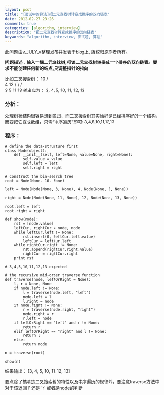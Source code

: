 ```yaml
---
layout: post
title: "[面试中的算法]把二元查找树转变成排序的双向链表"
date: 2012-02-27 23:26
comments: true
categories: [algorithm, interview]
description: "把二元查找树转变成排序的双向链表"
keywords: "algorithm, interview, 面试题, 算法"
---
```

此问题由[v\_JULY\_v](http://blog.csdn.net/v_JULY_v/article/details/6050133)整理发布并发表于[blog](http://blog.csdn.net/v_JULY_v)上, 版权归原作者所有。

**问题描述：输入一棵二元查找树,将该二元查找树转换成一个排序的双向链表。要求不能创建任何新的结点,只调整指针的指向**

比如二叉搜索树：
           10
          /   \
        4      12
       / \    /  \
      3   5 11    13
输出应为： 3, 4, 5, 10, 11, 12, 13

### 分析：
处理树状结构很容易想到递归，而二叉搜索树其实恰好是已经排序好的一个结构，而要把它变成数组，只需“中序遍历”即可: 3,4,5,10,11,12,13
<!--more-->
### 程序：
    # define the data-structure first
    class Node(object):
        def __init__(self, left=None, value=None, right=None):
            self.value = value
            self.left = left
            self.right = right

    # construct the bin-search tree 
    root = Node(None, 10, None)

    left = Node(Node(None, 3, None), 4, Node(None, 5, None))

    right = Node(Node(None, 11, None), 12, Node(None, 13, None))

    root.left = left
    root.right = right

    def show(node):
        rst = [node.value]
        leftCur, rightCur = node, node
        while leftCur.left != None:
            rst.insert(0, leftCur.left.value)
            leftCur = leftCur.left
        while rightCur.right != None:
            rst.append(rightCur.right.value)
            rightCur = rightCur.right
        print rst

    # 3,4,5,10,11,12,13 expected

    # the recursive mid-order traverse function
    def traverse(node, leftOrRight = None):
        l, r = None, None
        if node.left != None:
            l = traverse(node.left, "left")
            node.left = l
            l.right = node
        if node.right != None:
            r = traverse(node.right, "right")
            node.right = r
            r.left = node
        if leftOrRight == "left" and r != None:
            return r
        elif leftOrRight == "right" and l != None:
            return l
        else:
            return node
    
    n = traverse(root)

    show(n)
结果输出： [3, 4, 5, 10, 11, 12, 13]

要点除了搞清楚二叉搜索树的特性以及中序遍历的规律外，要注意traverse方法中对于该返回'l' 还是 'r' 或者是node的判断
